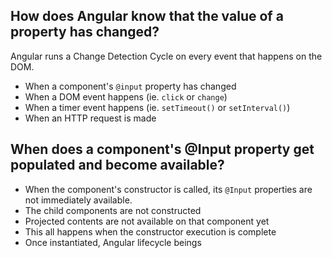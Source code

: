 ## How does Angular know that the value of a property has changed?
Angular runs a Change Detection Cycle on every event that happens on the DOM.
- When a component's `@input` property has changed
- When a DOM event happens (ie. `click` or `change`)
- When a timer event happens (ie. `setTimeout()` or `setInterval()`)
- When an HTTP request is made

## When does a component's @Input property get populated and become available?
- When the component's constructor is called, its `@Input` properties are not immediately available.
- The child components are not constructed
- Projected contents are not available on that component yet
 - This all happens when the constructor execution is complete
 - Once instantiated, Angular lifecycle beings